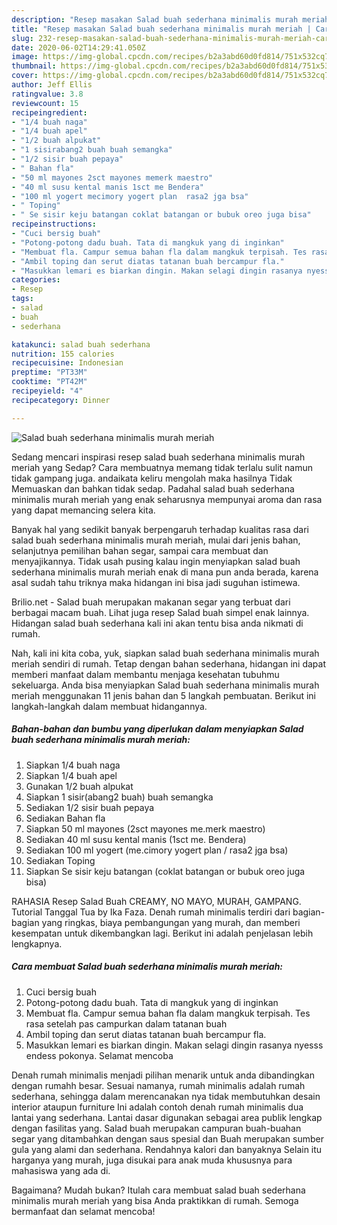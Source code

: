 ```yaml
---
description: "Resep masakan Salad buah sederhana minimalis murah meriah | Cara Bikin Salad buah sederhana minimalis murah meriah Yang Enak dan Simpel"
title: "Resep masakan Salad buah sederhana minimalis murah meriah | Cara Bikin Salad buah sederhana minimalis murah meriah Yang Enak dan Simpel"
slug: 232-resep-masakan-salad-buah-sederhana-minimalis-murah-meriah-cara-bikin-salad-buah-sederhana-minimalis-murah-meriah-yang-enak-dan-simpel
date: 2020-06-02T14:29:41.050Z
image: https://img-global.cpcdn.com/recipes/b2a3abd60d0fd814/751x532cq70/salad-buah-sederhana-minimalis-murah-meriah-foto-resep-utama.jpg
thumbnail: https://img-global.cpcdn.com/recipes/b2a3abd60d0fd814/751x532cq70/salad-buah-sederhana-minimalis-murah-meriah-foto-resep-utama.jpg
cover: https://img-global.cpcdn.com/recipes/b2a3abd60d0fd814/751x532cq70/salad-buah-sederhana-minimalis-murah-meriah-foto-resep-utama.jpg
author: Jeff Ellis
ratingvalue: 3.8
reviewcount: 15
recipeingredient:
- "1/4 buah naga"
- "1/4 buah apel"
- "1/2 buah alpukat"
- "1 sisirabang2 buah buah semangka"
- "1/2 sisir buah pepaya"
- " Bahan fla"
- "50 ml mayones 2sct mayones memerk maestro"
- "40 ml susu kental manis 1sct me Bendera"
- "100 ml yogert mecimory yogert plan  rasa2 jga bsa"
- " Toping"
- " Se sisir keju batangan coklat batangan or bubuk oreo juga bisa"
recipeinstructions:
- "Cuci bersig buah"
- "Potong-potong dadu buah. Tata di mangkuk yang di inginkan"
- "Membuat fla. Campur semua bahan fla dalam mangkuk terpisah. Tes rasa setelah pas campurkan dalam tatanan buah"
- "Ambil toping dan serut diatas tatanan buah bercampur fla."
- "Masukkan lemari es biarkan dingin. Makan selagi dingin rasanya nyesss endess pokonya. Selamat mencoba"
categories:
- Resep
tags:
- salad
- buah
- sederhana

katakunci: salad buah sederhana 
nutrition: 155 calories
recipecuisine: Indonesian
preptime: "PT33M"
cooktime: "PT42M"
recipeyield: "4"
recipecategory: Dinner

---
```



![Salad buah sederhana minimalis murah meriah](https://img-global.cpcdn.com/recipes/b2a3abd60d0fd814/751x532cq70/salad-buah-sederhana-minimalis-murah-meriah-foto-resep-utama.jpg)

Sedang mencari inspirasi resep salad buah sederhana minimalis murah meriah yang Sedap? Cara membuatnya memang tidak terlalu sulit namun tidak gampang juga. andaikata keliru mengolah maka hasilnya Tidak Memuaskan dan bahkan tidak sedap. Padahal salad buah sederhana minimalis murah meriah yang enak seharusnya mempunyai aroma dan rasa yang dapat memancing selera kita.

Banyak hal yang sedikit banyak berpengaruh terhadap kualitas rasa dari salad buah sederhana minimalis murah meriah, mulai dari jenis bahan, selanjutnya pemilihan bahan segar, sampai cara membuat dan menyajikannya. Tidak usah pusing kalau ingin menyiapkan salad buah sederhana minimalis murah meriah enak di mana pun anda berada, karena asal sudah tahu triknya maka hidangan ini bisa jadi suguhan istimewa.

Brilio.net - Salad buah merupakan makanan segar yang terbuat dari berbagai macam buah. Lihat juga resep Salad buah simpel enak lainnya. Hidangan salad buah sederhana kali ini akan tentu bisa anda nikmati di rumah.


Nah, kali ini kita coba, yuk, siapkan salad buah sederhana minimalis murah meriah sendiri di rumah. Tetap dengan bahan sederhana, hidangan ini dapat memberi manfaat dalam membantu menjaga kesehatan tubuhmu sekeluarga. Anda bisa menyiapkan Salad buah sederhana minimalis murah meriah menggunakan 11 jenis bahan dan 5 langkah pembuatan. Berikut ini langkah-langkah dalam membuat hidangannya.

<!--inarticleads1-->

##### Bahan-bahan dan bumbu yang diperlukan dalam menyiapkan Salad buah sederhana minimalis murah meriah:

1. Siapkan 1/4 buah naga
1. Siapkan 1/4 buah apel
1. Gunakan 1/2 buah alpukat
1. Siapkan 1 sisir(abang2 buah) buah semangka
1. Sediakan 1/2 sisir buah pepaya
1. Sediakan  Bahan fla
1. Siapkan 50 ml mayones (2sct mayones me.merk maestro)
1. Sediakan 40 ml susu kental manis (1sct me. Bendera)
1. Sediakan 100 ml yogert (me.cimory yogert plan / rasa2 jga bsa)
1. Sediakan  Toping
1. Siapkan  Se sisir keju batangan (coklat batangan or bubuk oreo juga bisa)


RAHASIA Resep Salad Buah CREAMY, NO MAYO, MURAH, GAMPANG. Tutorial Tanggal Tua by Ika Faza. Denah rumah minimalis terdiri dari bagian-bagian yang ringkas, biaya pembangungan yang murah, dan memberi kesempatan untuk dikembangkan lagi. Berikut ini adalah penjelasan lebih lengkapnya. 

<!--inarticleads2-->

##### Cara membuat Salad buah sederhana minimalis murah meriah:

1. Cuci bersig buah
1. Potong-potong dadu buah. Tata di mangkuk yang di inginkan
1. Membuat fla. Campur semua bahan fla dalam mangkuk terpisah. Tes rasa setelah pas campurkan dalam tatanan buah
1. Ambil toping dan serut diatas tatanan buah bercampur fla.
1. Masukkan lemari es biarkan dingin. Makan selagi dingin rasanya nyesss endess pokonya. Selamat mencoba


Denah rumah minimalis menjadi pilihan menarik untuk anda dibandingkan dengan rumahh besar. Sesuai namanya, rumah minimalis adalah rumah sederhana, sehingga dalam merencanakan nya tidak membutuhkan desain interior ataupun furniture Ini adalah contoh denah rumah minimalis dua lantai yang sederhana. Lantai dasar digunakan sebagai area publik lengkap dengan fasilitas yang. Salad buah merupakan campuran buah-buahan segar yang ditambahkan dengan saus spesial dan Buah merupakan sumber gula yang alami dan sederhana. Rendahnya kalori dan banyaknya Selain itu harganya yang murah, juga disukai para anak muda khususnya para mahasiswa yang ada di. 

Bagaimana? Mudah bukan? Itulah cara membuat salad buah sederhana minimalis murah meriah yang bisa Anda praktikkan di rumah. Semoga bermanfaat dan selamat mencoba!
